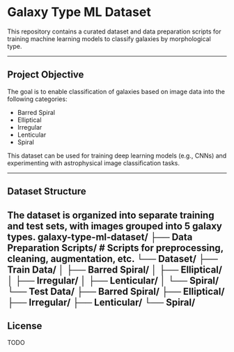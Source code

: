 # Galaxy Type ML Dataset

This repository contains a curated dataset and data preparation scripts for training machine learning models to classify galaxies by morphological type.

---

## Project Objective

The goal is to enable classification of galaxies based on image data into the following categories:

- Barred Spiral
- Elliptical
- Irregular
- Lenticular
- Spiral

This dataset can be used for training deep learning models (e.g., CNNs) and experimenting with astrophysical image classification tasks.

---

## Dataset Structure

The dataset is organized into separate training and test sets, with images grouped into 5 galaxy types.
galaxy-type-ml-dataset/
├── Data Preparation Scripts/ # Scripts for preprocessing, cleaning, augmentation, etc.
└── Dataset/
├── Train Data/
│ ├── Barred Spiral/
│ ├── Elliptical/
│ ├── Irregular/
│ ├── Lenticular/
│ └── Spiral/
└── Test Data/
  ├── Barred Spiral/
  ├── Elliptical/
  ├── Irregular/
  ├── Lenticular/
  └── Spiral/
---

## License
TODO
